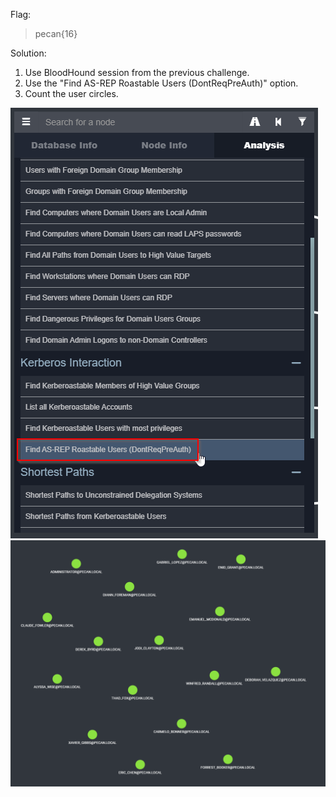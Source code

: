 Flag:
> pecan{16}

Solution:

1. Use BloodHound session from the previous challenge.
2. Use the "Find AS-REP Roastable Users (DontReqPreAuth)" option.
3. Count the user circles.

![](images/BloodHound-Search.png)
![](images/Count-Circles.png)
